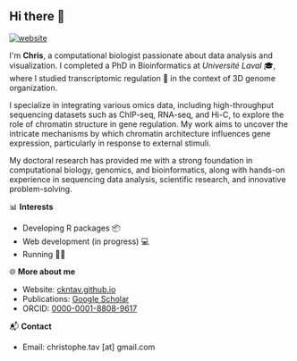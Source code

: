 ## Hi there 👋

[![website](https://img.shields.io/badge/website-ckntav.github.io-green)](https://ckntav.github.io/)  

I'm **Chris**, a computational biologist passionate about data analysis and visualization. I completed a PhD in Bioinformatics at *Université Laval* 🎓, where I studied transcriptomic regulation 🧬 in the context of 3D genome organization.

I specialize in integrating various omics data, including high-throughput sequencing datasets such as ChIP-seq, RNA-seq, and Hi-C, to explore the role of chromatin structure in gene regulation. My work aims to uncover the intricate mechanisms by which chromatin architecture influences gene expression, particularly in response to external stimuli.

My doctoral research has provided me with a strong foundation in computational biology, genomics, and bioinformatics, along with hands-on experience in sequencing data analysis, scientific research, and innovative problem-solving.

📊 **Interests** 
- Developing R packages 📦  
- Web development (in progress) 💻  
- Running 🏃‍♂️  

🌐 **More about me**  
- Website: [ckntav.github.io](https://ckntav.github.io/)  
- Publications: [Google Scholar](https://scholar.google.com/citations?user=6Dr-pgwAAAAJ)
- ORCID: [0000-0001-8808-9617](https://orcid.org/0000-0001-8808-9617)  

📬 **Contact**  
- Email: christophe.tav [at] gmail.com

<!--
**ckntav/ckntav** is a ✨ _special_ ✨ repository because its `README.md` (this file) appears on your GitHub profile.

Here are some ideas to get you started:

- 🔭 I’m currently working on ...
- 🌱 I’m currently learning ...
- 👯 I’m looking to collaborate on ...
- 🤔 I’m looking for help with ...
- 💬 Ask me about ...
- 📫 How to reach me: ...
- 😄 Pronouns: ...
- ⚡ Fun fact: ...
-->
